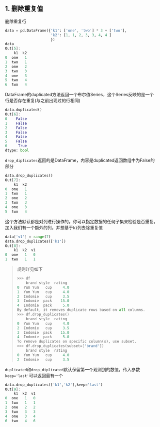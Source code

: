 ## 1. 删除重复值

删除重复行

```python
data = pd.DataFrame({'k1': ['one', 'two'] * 3 + ['two'],
                     'k2': [1, 1, 2, 3, 3, 4, 4 ]
                     })
data
Out[5]: 
    k1  k2
0  one   1
1  two   1
2  one   2
3  two   3
4  one   3
5  two   4
6  two   4
```

DataFrame的duplicated方法返回一个布尔值Series，这个Series反映的是一个行是否存在重复(与之前出现过的行相同)

```python
data.duplicated()
Out[6]: 
0    False
1    False
2    False
3    False
4    False
5    False
6     True
dtype: bool
```

`drop_diplicates`返回的是DataFrame，内容是duplicated返回数组中为False的部分

```python
data.drop_duplicates()
Out[7]: 
    k1  k2
0  one   1
1  two   1
2  one   2
3  two   3
4  one   3
5  two   4

```

这个方法默认都是对列进行操作的，你可以指定数据的任何子集来检验是否重复。加入我们有一个额外的列，并想基于`k1`列去除重复值

```python
data['v1'] = range(7)
data.drop_duplicates(['k1'])
Out[8]: 
    k1  k2  v1
0  one   1   0
1  two   1   1
```

> 规则详见如下
>
> ```python
> >>> df
>     brand style  rating
> 0  Yum Yum   cup     4.0
> 1  Yum Yum   cup     4.0
> 2  Indomie   cup     3.5
> 3  Indomie  pack    15.0
> 4  Indomie  pack     5.0
> By default, it removes duplicate rows based on all columns.
> >>> df.drop_duplicates()
>     brand style  rating
> 0  Yum Yum   cup     4.0
> 2  Indomie   cup     3.5
> 3  Indomie  pack    15.0
> 4  Indomie  pack     5.0
> To remove duplicates on specific column(s), use subset.
> >>> df.drop_duplicates(subset=['brand'])
>     brand style  rating
> 0  Yum Yum   cup     4.0
> 2  Indomie   cup     3.5
> ```

`duplicated`和`drop_diplicated`默认保留第一个观测到的数值，传入参数`keep='last'`可以返回最有一个

```python
data.drop_duplicates(['k1','k2'],keep='last')
Out[9]: 
    k1  k2  v1
0  one   1   0
1  two   1   1
2  one   2   2
3  two   3   3
4  one   3   4
6  two   4   6
```

